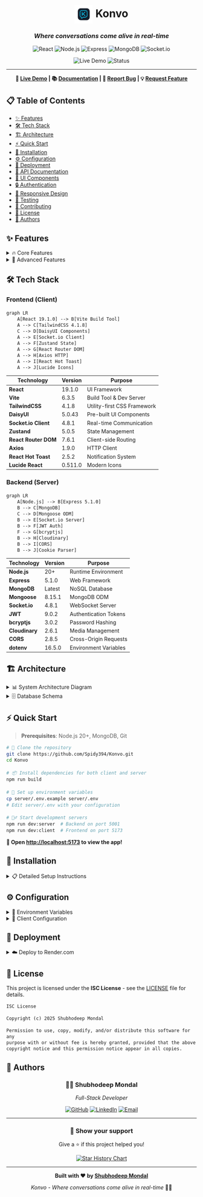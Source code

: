 <div align="center">

# <img src="/client/public/logo.png" width="48" height="48" style="vertical-align: middle;"> Konvo

### *Where conversations come alive in real-time*

<p align="center">
  <img src="https://img.shields.io/badge/React-19.1.0-61DAFB?style=for-the-badge&logo=react&logoColor=black" alt="React">
  <img src="https://img.shields.io/badge/Node.js-20+-339933?style=for-the-badge&logo=node.js&logoColor=white" alt="Node.js">
  <img src="https://img.shields.io/badge/Express-5.1.0-000000?style=for-the-badge&logo=express&logoColor=white" alt="Express">
  <img src="https://img.shields.io/badge/MongoDB-Latest-47A248?style=for-the-badge&logo=mongodb&logoColor=white" alt="MongoDB">
  <img src="https://img.shields.io/badge/Socket.io-4.8.1-010101?style=for-the-badge&logo=socket.io&logoColor=white" alt="Socket.io">
</p>

<p align="center">
  <img src="https://img.shields.io/badge/Live%20Demo-konvo--tme9.onrender.com-success?style=flat-square&logo=render" alt="Live Demo">
  <img src="https://img.shields.io/badge/Status-Deployed-brightgreen?style=flat-square" alt="Status">
</p>

---

**🚀 [Live Demo](https://konvo-tme9.onrender.com) | 📚 [Documentation](#-documentation) | 🐛 [Report Bug](https://github.com/Spidy394/Konvo/issues) | 💡 [Request Feature](https://github.com/Spidy394/Konvo/issues)**

</div>

## 📋 Table of Contents

- [✨ Features](#-features)
- [🛠️ Tech Stack](#️-tech-stack)
- [🏗️ Architecture](#️-architecture)
- [⚡ Quick Start](#-quick-start)
- [🔧 Installation](#-installation)
- [⚙️ Configuration](#️-configuration)
- [🚀 Deployment](#-deployment)
- [📖 API Documentation](#-api-documentation)
- [🎨 UI Components](#-ui-components)
- [🔒 Authentication](#-authentication)
- [📱 Responsive Design](#-responsive-design)
- [🧪 Testing](#-testing)
- [🤝 Contributing](#-contributing)
- [📄 License](#-license)
- [👥 Authors](#-authors)

## ✨ Features

<details>
<summary>🔥 Core Features</summary>

- **💬 Real-time Messaging**: Instant message delivery with Socket.io
- **👥 User Authentication**: Secure JWT-based auth with bcrypt encryption
- **🖼️ Media Sharing**: Image and file uploads via Cloudinary integration
- **🌐 Online Status**: Real-time user presence indicators
- **📱 Responsive Design**: Mobile-first approach with TailwindCSS
- **🎨 Modern UI**: Beautiful interface with DaisyUI components
- **🌙 Theme Support**: Dark/Light theme switching
- **⚡ Fast Performance**: Optimized with Vite and modern React patterns

</details>

<details>
<summary>🚀 Advanced Features</summary>

- **📊 Real-time Analytics**: Live user activity tracking
- **👤 User Profiles**: Customizable user profiles with avatars
- **🔐 Secure Sessions**: HTTP-only cookies with CORS protection
- **📈 Scalable Architecture**: Microservice-ready design
- **🛡️ Data Validation**: Comprehensive input validation and sanitization
- **⚠️ Error Handling**: Graceful error handling with user-friendly messages
- **📱 PWA Ready**: Progressive Web App capabilities

</details>

## 🛠️ Tech Stack

### Frontend (Client)
```mermaid
graph LR
    A[React 19.1.0] --> B[Vite Build Tool]
    A --> C[TailwindCSS 4.1.8]
    C --> D[DaisyUI Components]
    A --> E[Socket.io Client]
    A --> F[Zustand State]
    A --> G[React Router DOM]
    A --> H[Axios HTTP]
    A --> I[React Hot Toast]
    A --> J[Lucide Icons]
```

| Technology | Version | Purpose |
|------------|---------|---------|
| **React** | 19.1.0 | UI Framework |
| **Vite** | 6.3.5 | Build Tool & Dev Server |
| **TailwindCSS** | 4.1.8 | Utility-first CSS Framework |
| **DaisyUI** | 5.0.43 | Pre-built UI Components |
| **Socket.io Client** | 4.8.1 | Real-time Communication |
| **Zustand** | 5.0.5 | State Management |
| **React Router DOM** | 7.6.1 | Client-side Routing |
| **Axios** | 1.9.0 | HTTP Client |
| **React Hot Toast** | 2.5.2 | Notification System |
| **Lucide React** | 0.511.0 | Modern Icons |

### Backend (Server)
```mermaid
graph LR
    A[Node.js] --> B[Express 5.1.0]
    B --> C[MongoDB]
    C --> D[Mongoose ODM]
    B --> E[Socket.io Server]
    B --> F[JWT Auth]
    F --> G[bcryptjs]
    B --> H[Cloudinary]
    B --> I[CORS]
    B --> J[Cookie Parser]
```

| Technology | Version | Purpose |
|------------|---------|---------|
| **Node.js** | 20+ | Runtime Environment |
| **Express** | 5.1.0 | Web Framework |
| **MongoDB** | Latest | NoSQL Database |
| **Mongoose** | 8.15.1 | MongoDB ODM |
| **Socket.io** | 4.8.1 | WebSocket Server |
| **JWT** | 9.0.2 | Authentication Tokens |
| **bcryptjs** | 3.0.2 | Password Hashing |
| **Cloudinary** | 2.6.1 | Media Management |
| **CORS** | 2.8.5 | Cross-Origin Requests |
| **dotenv** | 16.5.0 | Environment Variables |

## 🏗️ Architecture

<details>
<summary>📊 System Architecture Diagram</summary>

```mermaid
graph TB
    subgraph "Client Side"
        A[React App] --> B[Zustand Store]
        A --> C[Socket.io Client]
        A --> D[Axios HTTP Client]
        B --> E[Auth Store]
        B --> F[Chat Store]
        B --> G[Theme Store]
    end
    
    subgraph "Server Side"
        H[Express Server] --> I[Socket.io Server]
        H --> J[Auth Routes]
        H --> K[Message Routes]
        H --> L[Auth Middleware]
        I --> M[Real-time Events]
    end
    
    subgraph "Database"
        N[MongoDB]
        O[User Collection]
        P[Message Collection]
        N --> O
        N --> P
    end
    
    subgraph "External Services"
        Q[Cloudinary]
        R[JWT Tokens]
    end
    
    C -.->|WebSocket| I
    D -->|HTTP/HTTPS| H
    H --> N
    H --> Q
    L --> R
    
    style A fill:#61DAFB
    style H fill:#339933
    style N fill:#47A248
    style Q fill:#3448C5
```

</details>

<details>
<summary>🗄️ Database Schema</summary>

```mermaid
erDiagram
    User {
        ObjectId _id
        String email
        String fullName
        String password
        String profilePic
        Date createdAt
        Date updatedAt
    }
    
    Message {
        ObjectId _id
        ObjectId senderId
        ObjectId receiverId
        String text
        String image
        Date createdAt
        Date updatedAt
    }
    
    User ||--}o Message : sends
    User ||--}o Message : receives
```

</details>

## ⚡ Quick Start

> **Prerequisites**: Node.js 20+, MongoDB, Git

```bash
# 🚀 Clone the repository
git clone https://github.com/Spidy394/Konvo.git
cd Konvo

# 📦 Install dependencies for both client and server
npm run build

# 🔧 Set up environment variables
cp server/.env.example server/.env
# Edit server/.env with your configuration

# 🏃‍♂️ Start development servers
npm run dev:server  # Backend on port 5001
npm run dev:client  # Frontend on port 5173
```

**🎉 Open [http://localhost:5173](http://localhost:5173) to view the app!**

## 🔧 Installation

<details>
<summary>📋 Detailed Setup Instructions</summary>

### 1. Clone Repository
```bash
git clone https://github.com/Spidy394/Konvo.git
cd Konvo
```

### 2. Install Dependencies

#### Root Level
```bash
npm install
```

#### Server Dependencies
```bash
cd server
npm install
```

#### Client Dependencies
```bash
cd client
npm install
```

### 3. Database Setup

#### Option A: MongoDB Atlas (Recommended)
1. Create account at [MongoDB Atlas](https://www.mongodb.com/atlas)
2. Create a new cluster
3. Get connection string
4. Add to environment variables

#### Option B: Local MongoDB
```bash
# Install MongoDB locally
# Ubuntu/Debian
sudo apt-get install mongodb

# macOS
brew install mongodb-community

# Start MongoDB service
sudo systemctl start mongod  # Linux
brew services start mongodb-community  # macOS
```

</details>

## ⚙️ Configuration

<details>
<summary>🔐 Environment Variables</summary>

Create a `.env` file in the `server` directory:

```bash
# Server Configuration
PORT=5001
NODE_ENV=development

# Database
MONGODB_URI=mongodb://localhost:27017/konvo
# or for Atlas: mongodb+srv://username:password@cluster.mongodb.net/konvo

# JWT Configuration
JWT_SECRET=your-super-secret-jwt-key-here
JWT_EXPIRES_IN=7d

# Cloudinary Configuration
CLOUDINARY_CLOUD_NAME=your-cloud-name
CLOUDINARY_API_KEY=your-api-key
CLOUDINARY_API_SECRET=your-api-secret

# CORS Configuration
CLIENT_URL=http://localhost:5173
```

</details>

<details>
<summary>🎨 Client Configuration</summary>

The client uses Vite configuration in `client/vite.config.js`:

```javascript
import { defineConfig } from 'vite'
import react from '@vitejs/plugin-react'

export default defineConfig({
  plugins: [react()],
  server: {
    proxy: {
      '/api': {
        target: 'http://localhost:5001',
        changeOrigin: true
      }
    }
  }
})
```

</details>

## 🚀 Deployment

<details>
<summary>☁️ Deploy to Render.com</summary>

### Automatic Deployment
1. Fork this repository
2. Connect your GitHub account to [Render](https://render.com)
3. Create a new Web Service
4. Connect your forked repository
5. Configure environment variables
6. Deploy!

</details>



## 📄 License

This project is licensed under the **ISC License** - see the [LICENSE](LICENSE) file for details.

```
ISC License

Copyright (c) 2025 Shubhodeep Mondal

Permission to use, copy, modify, and/or distribute this software for any
purpose with or without fee is hereby granted, provided that the above
copyright notice and this permission notice appear in all copies.
```

## 👥 Authors

<div align="center">

### 🧑‍💻 **Shubhodeep Mondal**
*Full-Stack Developer*

[![GitHub](https://img.shields.io/badge/GitHub-Spidy394-181717?style=for-the-badge&logo=github)](https://github.com/Spidy394)
[![LinkedIn](https://img.shields.io/badge/LinkedIn-Connect-0A66C2?style=for-the-badge&logo=linkedin)](https://linkedin.com/in/shubhodeep-mondal)
[![Email](https://img.shields.io/badge/Email-Contact-EA4335?style=for-the-badge&logo=gmail)](mailto:shubhodeepmondal394@gmail.com)

</div>

---

<div align="center">

### 🌟 **Show your support**

Give a ⭐️ if this project helped you!

[![Star History Chart](https://api.star-history.com/svg?repos=Spidy394/Konvo&type=Date)](https://star-history.com/#Spidy394/Konvo&Date)

---

**Built with ❤️ by [Shubhodeep Mondal](https://github.com/Spidy394)**

*Konvo - Where conversations come alive in real-time* 💬✨

</div>